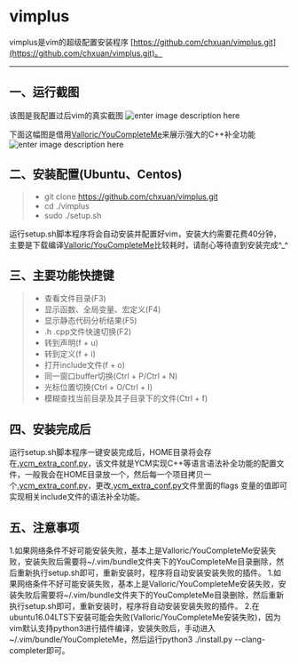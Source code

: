 vimplus
===================


vimplus是vim的超级配置安装程序 [https://github.com/chxuan/vimplus.git](https://github.com/chxuan/vimplus.git)。

----------


一、运行截图
-------------
该图是我配置过后vim的真实截图
![enter image description here](https://raw.githubusercontent.com/chxuan/vimplus/master/screenshot.png)

下面这幅图是借用[Valloric/YouCompleteMe](https://github.com/Valloric/YouCompleteMe)来展示强大的C++补全功能
![enter image description here](https://camo.githubusercontent.com/1f3f922431d5363224b20e99467ff28b04e810e2/687474703a2f2f692e696d6775722e636f6d2f304f50346f6f642e676966)


二、安装配置(Ubuntu、Centos)
-------------

> - git clone https://github.com/chxuan/vimplus.git
> - cd ./vimplus
> - sudo ./setup.sh

运行setup.sh脚本程序将会自动安装并配置好vim，安装大约需要花费40分钟，主要是下载编译[Valloric/YouCompleteMe](https://github.com/Valloric/YouCompleteMe)比较耗时，请耐心等待直到安装完成^_^

三、主要功能快捷键
-------------
> - 查看文件目录(F3)
> - 显示函数、全局变量、宏定义(F4)
> - 显示静态代码分析结果(F5)
> - .h .cpp文件快速切换(F2)
> - 转到声明(f + u)
> - 转到定义(f + i)
> - 打开include文件(f + o)
> - 同一窗口buffer切换(Ctrl + P/Ctrl + N)
> - 光标位置切换(Ctrl + O/Ctrl + I)
> - 模糊查找当前目录及其子目录下的文件(Ctrl + f)

四、安装完成后
-------------
运行setup.sh脚本程序一键安装完成后，HOME目录将会存在[.ycm_extra_conf.py](https://raw.githubusercontent.com/chxuan/vimplus/master/.ycm_extra_conf.py)，该文件就是YCM实现C++等语言语法补全功能的配置文件，一般我会在HOME目录放一个，然后每一个项目拷贝一个[.ycm_extra_conf.py](https://raw.githubusercontent.com/chxuan/vimplus/master/.ycm_extra_conf.py)，更改[.ycm_extra_conf.py](https://raw.githubusercontent.com/chxuan/vimplus/master/.ycm_extra_conf.py)文件里面的flags 变量的值即可实现相关include文件的语法补全功能。

五、注意事项
-------------
1.如果网络条件不好可能安装失败，基本上是Valloric/YouCompleteMe安装失败，安装失败后需要将~/.vim/bundle文件夹下的YouCompleteMe目录删除，然后重新执行setup.sh即可，重新安装时，程序将自动安装安装失败的插件。
1.如果网络条件不好可能安装失败，基本上是Valloric/YouCompleteMe安装失败，安装失败后需要将~/.vim/bundle文件夹下的YouCompleteMe目录删除，然后重新执行setup.sh即可，重新安装时，程序将自动安装安装失败的插件。
2.在ubuntu16.04LTS下安装可能会失败(Valloric/YouCompleteMe安装失败)，因为vim默认支持python3进行插件编译，安装失败后，手动进入~/.vim/bundle/YouCompleteMe，然后运行python3 ./install.py --clang-completer即可。
